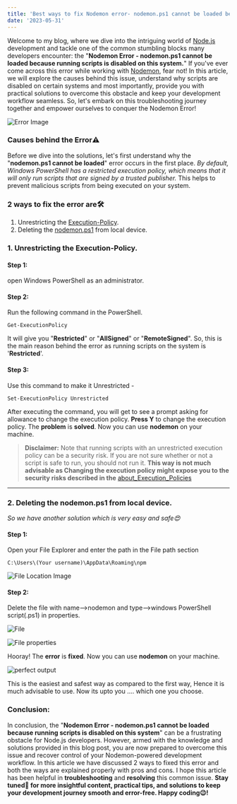 ```yaml
---
title: 'Best ways to fix Nodemon error- nodemon.ps1 cannot be loaded because running scripts is disabled on this system.'
date: '2023-05-31'
---
```

Welcome to my blog, where we dive into the intriguing world of [Node.js](https://www.w3schools.com/nodejs/) development and tackle one of the common stumbling blocks many developers encounter: the "**Nodemon Error - nodemon.ps1 cannot be loaded because running scripts is disabled on this system.**" If you've ever come across this error while working with [Nodemon](https://nodemon.io/), fear not! In this article, we will explore the causes behind this issue, understand why scripts are disabled on certain systems and most importantly, provide you with practical solutions to overcome this obstacle and keep your development workflow seamless. So, let's embark on this troubleshooting journey together and empower ourselves to conquer the Nodemon Error!

![Error Image](https://dev-to-uploads.s3.amazonaws.com/uploads/articles/x66hivwv8we53nwri2qa.png)

### Causes behind the Error⚠️
Before we dive into the solutions, let's first understand why the "**nodemon.ps1 cannot be loaded**" error occurs in the first place. _By default, Windows PowerShell has a restricted execution policy, which means that it will only run scripts that are signed by a trusted publisher._ This helps to prevent malicious scripts from being executed on your system.

### 2 ways to fix the error are🛠️

1. Unrestricting the <u>Execution-Policy</u>.
2. Deleting the <u>nodemon.ps1</u> from local device.

### 1. Unrestricting the Execution-Policy.
#### Step 1:
open Windows PowerShell as an administrator.
#### Step 2:
Run the following command in the PowerShell.

```
Get-ExecutionPolicy
```

It will give you "**Restricted**" or "**AllSigned**" or "**RemoteSigned**". So, this is the main reason behind the error as running scripts on the system is '**Restricted**'.
#### Step 3:
Use this command to make it Unrestricted -

```
Set-ExecutionPolicy Unrestricted
```

After executing the command, you will get to see a prompt asking for allowance to change the execution policy.
**Press Y** to change the execution policy.
The **problem** is **solved**. Now you can use **nodemon** on your machine.

> **Disclaimer:** Note that running scripts with an unrestricted execution policy can be a security risk. If you are not sure whether or not a script is safe to run, you should not run it.
**This way is not much advisable as  Changing the execution policy might expose you to the security risks described in the**
 [about_Execution_Policies](https://learn.microsoft.com/en-us/powershell/module/microsoft.powershell.core/about/about_execution_policies?view=powershell-7.2)

***
### 2. Deleting the nodemon.ps1 from local device.

*So we have another solution which is very easy and safe😍*

#### Step 1:
Open your File Explorer and enter the path in the File path section

```
C:\Users\(Your username)\AppData\Roaming\npm
```

![File Location Image](https://dev-to-uploads.s3.amazonaws.com/uploads/articles/0h86pmxwqudzgdes6oje.png)

#### Step 2:
Delete the file with name-->nodemon and type-->windows PowerShell script(.ps1) in properties.

![File](https://dev-to-uploads.s3.amazonaws.com/uploads/articles/nks45fo6w0gekt5lgbci.png)

![File properties](https://dev-to-uploads.s3.amazonaws.com/uploads/articles/8iyflufrp4uz6tkvsgeo.png)

Hooray! The **error** is **fixed**. Now you can use **nodemon** on your machine.

![perfect output](https://dev-to-uploads.s3.amazonaws.com/uploads/articles/v2q53daj7owjzha3th1k.png)

This is the easiest and safest way as compared to the first way, Hence it is much advisable to use.
Now its upto you .... which one you choose.

### Conclusion:
In conclusion, the "**Nodemon Error - nodemon.ps1 cannot be loaded because running scripts is disabled on this system**" can be a frustrating obstacle for Node.js developers. However, armed with the knowledge and solutions provided in this blog post, you are now prepared to overcome this issue and recover control of your Nodemon-powered development workflow.
In this article we have discussed 2 ways to fixed this error and both the ways are explained properly with pros and cons.
I hope this article has been helpful in **troubleshooting** and **resolving** this common issue.
**Stay tuned🤗 for more insightful content, practical tips, and solutions to keep your development journey smooth and error-free. Happy coding😉!**
